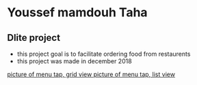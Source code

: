 Youssef mamdouh Taha 
====================
Dlite project
------------

* this project goal is to  facilitate ordering food from restaurents
* this project was made in december 2018 

[ picture of menu tap, grid view ](received_262434841360594.png)
[ picture of menu tap, list view ](received_413062589243719.png)
